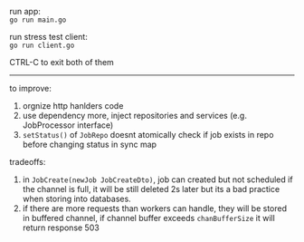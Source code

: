 
run app:
<br/>`go run main.go`

run stress test client:
<br/>`go run client.go`

CTRL-C to exit both of them

---------------------

to improve:
1. orgnize http hanlders code
2. use dependency more, inject repositories and services (e.g. JobProcessor interface)
3. `setStatus()` of `JobRepo` doesnt atomically check if job exists in repo before changing status in sync map

tradeoffs:
1. in `JobCreate(newJob JobCreateDto)`, job can created but not scheduled if the channel is full, it will be still deleted 2s later but its a bad practice when storing into databases.
2. if there are more requests than workers can handle, they will be stored in buffered channel, if channel buffer exceeds `chanBufferSize` it will return response 503